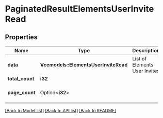 # PaginatedResultElementsUserInviteRead

## Properties

Name | Type | Description | Notes
------------ | ------------- | ------------- | -------------
**data** | [**Vec<models::ElementsUserInviteRead>**](ElementsUserInviteRead.md) | List of Elements User Invites | 
**total_count** | **i32** |  | 
**page_count** | Option<**i32**> |  | [optional][default to 0]

[[Back to Model list]](../README.md#documentation-for-models) [[Back to API list]](../README.md#documentation-for-api-endpoints) [[Back to README]](../README.md)


